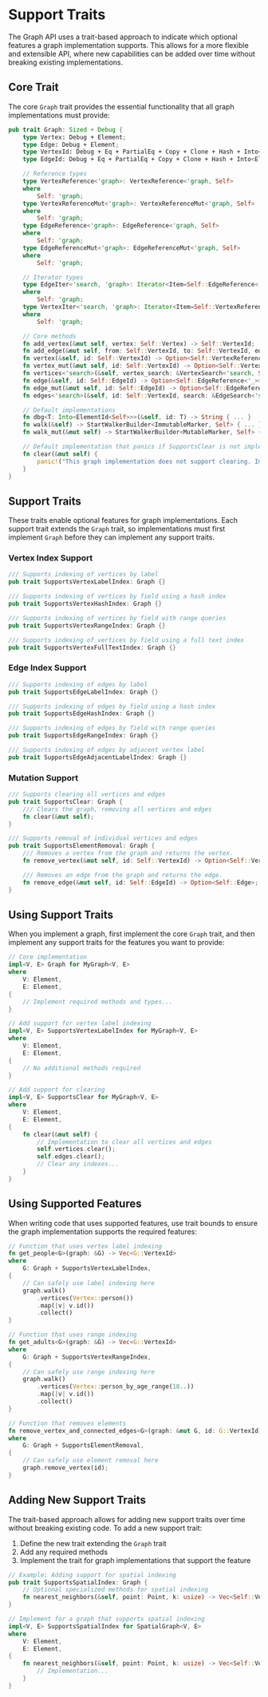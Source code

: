 # Support Traits

The Graph API uses a trait-based approach to indicate which optional features a graph implementation supports. This
allows for a more flexible and extensible API, where new capabilities can be added over time without breaking existing
implementations.

## Core Trait

The core `Graph` trait provides the essential functionality that all graph implementations must provide:

```rust
pub trait Graph: Sized + Debug {
    type Vertex: Debug + Element;
    type Edge: Debug + Element;
    type VertexId: Debug + Eq + PartialEq + Copy + Clone + Hash + Into<ElementId<Self>> + 'static;
    type EdgeId: Debug + Eq + PartialEq + Copy + Clone + Hash + Into<ElementId<Self>> + 'static;

    // Reference types
    type VertexReference<'graph>: VertexReference<'graph, Self>
    where
        Self: 'graph;
    type VertexReferenceMut<'graph>: VertexReferenceMut<'graph, Self>
    where
        Self: 'graph;
    type EdgeReference<'graph>: EdgeReference<'graph, Self>
    where
        Self: 'graph;
    type EdgeReferenceMut<'graph>: EdgeReferenceMut<'graph, Self>
    where
        Self: 'graph;

    // Iterator types
    type EdgeIter<'search, 'graph>: Iterator<Item=Self::EdgeReference<'graph>>
    where
        Self: 'graph;
    type VertexIter<'search, 'graph>: Iterator<Item=Self::VertexReference<'graph>>
    where
        Self: 'graph;

    // Core methods
    fn add_vertex(&mut self, vertex: Self::Vertex) -> Self::VertexId;
    fn add_edge(&mut self, from: Self::VertexId, to: Self::VertexId, edge: Self::Edge) -> Self::EdgeId;
    fn vertex(&self, id: Self::VertexId) -> Option<Self::VertexReference<'_>>;
    fn vertex_mut(&mut self, id: Self::VertexId) -> Option<Self::VertexReferenceMut<'_>>;
    fn vertices<'search>(&self, vertex_search: &VertexSearch<'search, Self>) -> Self::VertexIter<'search, '_>;
    fn edge(&self, id: Self::EdgeId) -> Option<Self::EdgeReference<'_>>;
    fn edge_mut(&mut self, id: Self::EdgeId) -> Option<Self::EdgeReferenceMut<'_>>;
    fn edges<'search>(&self, id: Self::VertexId, search: &EdgeSearch<'search, Self>) -> Self::EdgeIter<'search, '_>;

    // Default implementations
    fn dbg<T: Into<ElementId<Self>>>(&self, id: T) -> String { ... }
    fn walk(&self) -> StartWalkerBuilder<ImmutableMarker, Self> { ... }
    fn walk_mut(&mut self) -> StartWalkerBuilder<MutableMarker, Self> { ... }

    // Default implementation that panics if SupportsClear is not implemented
    fn clear(&mut self) {
        panic!("This graph implementation does not support clearing. Implement the SupportsClear trait for this graph type to add clearing support.")
    }
}
```

## Support Traits

These traits enable optional features for graph implementations. Each support trait extends the `Graph` trait, so
implementations must first implement `Graph` before they can implement any support traits.

### Vertex Index Support

```rust
/// Supports indexing of vertices by label
pub trait SupportsVertexLabelIndex: Graph {}

/// Supports indexing of vertices by field using a hash index
pub trait SupportsVertexHashIndex: Graph {}

/// Supports indexing of vertices by field with range queries
pub trait SupportsVertexRangeIndex: Graph {}

/// Supports indexing of vertices by field using a full text index
pub trait SupportsVertexFullTextIndex: Graph {}
```

### Edge Index Support

```rust
/// Supports indexing of edges by label
pub trait SupportsEdgeLabelIndex: Graph {}

/// Supports indexing of edges by field using a hash index
pub trait SupportsEdgeHashIndex: Graph {}

/// Supports indexing of edges by field with range queries
pub trait SupportsEdgeRangeIndex: Graph {}

/// Supports indexing of edges by adjacent vertex label
pub trait SupportsEdgeAdjacentLabelIndex: Graph {}
```

### Mutation Support

```rust
/// Supports clearing all vertices and edges
pub trait SupportsClear: Graph {
    /// Clears the graph, removing all vertices and edges
    fn clear(&mut self);
}

/// Supports removal of individual vertices and edges
pub trait SupportsElementRemoval: Graph {
    /// Removes a vertex from the graph and returns the vertex.
    fn remove_vertex(&mut self, id: Self::VertexId) -> Option<Self::Vertex>;

    /// Removes an edge from the graph and returns the edge.
    fn remove_edge(&mut self, id: Self::EdgeId) -> Option<Self::Edge>;
}
```

## Using Support Traits

When you implement a graph, first implement the core `Graph` trait, and then implement any support traits for the
features you want to provide:

```rust
// Core implementation
impl<V, E> Graph for MyGraph<V, E>
where
    V: Element,
    E: Element,
{
    // Implement required methods and types...
}

// Add support for vertex label indexing
impl<V, E> SupportsVertexLabelIndex for MyGraph<V, E>
where
    V: Element,
    E: Element,
{
    // No additional methods required
}

// Add support for clearing
impl<V, E> SupportsClear for MyGraph<V, E>
where
    V: Element,
    E: Element,
{
    fn clear(&mut self) {
        // Implementation to clear all vertices and edges
        self.vertices.clear();
        self.edges.clear();
        // Clear any indexes...
    }
}
```

## Using Supported Features

When writing code that uses supported features, use trait bounds to ensure the graph implementation supports the
required features:

```rust
// Function that uses vertex label indexing
fn get_people<G>(graph: &G) -> Vec<G::VertexId>
where
    G: Graph + SupportsVertexLabelIndex,
{
    // Can safely use label indexing here
    graph.walk()
        .vertices(Vertex::person())
        .map(|v| v.id())
        .collect()
}

// Function that uses range indexing
fn get_adults<G>(graph: &G) -> Vec<G::VertexId>
where
    G: Graph + SupportsVertexRangeIndex,
{
    // Can safely use range indexing here
    graph.walk()
        .vertices(Vertex::person_by_age_range(18..))
        .map(|v| v.id())
        .collect()
}

// Function that removes elements
fn remove_vertex_and_connected_edges<G>(graph: &mut G, id: G::VertexId)
where
    G: Graph + SupportsElementRemoval,
{
    // Can safely use element removal here
    graph.remove_vertex(id);
}
```

## Adding New Support Traits

The trait-based approach allows for adding new support traits over time without breaking existing code. To add a new
support trait:

1. Define the new trait extending the `Graph` trait
2. Add any required methods
3. Implement the trait for graph implementations that support the feature

```rust
// Example: Adding support for spatial indexing
pub trait SupportsSpatialIndex: Graph {
    // Optional specialized methods for spatial indexing
    fn nearest_neighbors(&self, point: Point, k: usize) -> Vec<Self::VertexId>;
}

// Implement for a graph that supports spatial indexing
impl<V, E> SupportsSpatialIndex for SpatialGraph<V, E>
where
    V: Element,
    E: Element,
{
    fn nearest_neighbors(&self, point: Point, k: usize) -> Vec<Self::VertexId> {
        // Implementation...
    }
}
```